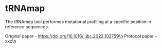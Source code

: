 # tRNAmap
The tRNAmap tool performes mutational profiling at a specific position in reference sequences.

Original paper - https://doi.org/10.1016/j.jbc.2022.102759\n
Protocol paper - xxx\n
